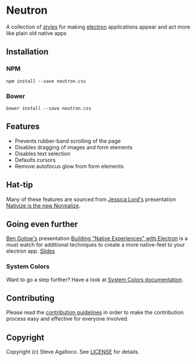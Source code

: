 # Neutron

A collection of [styles](https://github.com/stve/neutron/blob/master/src/style.css) for making [electron](http://electron.atom.io) applications appear and act more like plain old native apps

## Installation

### NPM

`npm install --save neutron.css`

### Bower

`bower install --save neutron.css`

## Features

* Prevents rubber-band scrolling of the page
* Disables dragging of images and form elements
* Disables text selection
* Defaults cursors
* Remove autofocus glow from form elements

## Hat-tip

Many of these features are sourced from [Jessica Lord's](https://github.com/jlord) presentation [Nativize is the new Normalize](https://speakerdeck.com/jllord/nativize-is-the-new-normalize).

## Going even further

[Ben Gotow's](https://github.com/bengotow) presentation [Building "Native Experiences" with Electron](https://www.youtube.com/watch?v=JIRXVGVPzn8) is a must watch for additional techniques to create a more native-feel to your electron app. [Slides](http://www.slideshare.net/bengotow/building-native-experiences-with-electron)

### System Colors

Want to go a step further? Have a look at [System Colors documentation](https://developer.mozilla.org/en-US/docs/Web/CSS/color_value#System_Colors).

## Contributing

Please read the [contribution guidelines](CONTRIBUTING.md) in order to make the contribution process easy and effective for everyone involved.

## Copyright

Copyright (c) Steve Agalloco. See [LICENSE](https://github.com/stve/neutron.css/blob/master/LICENSE.md) for details.
